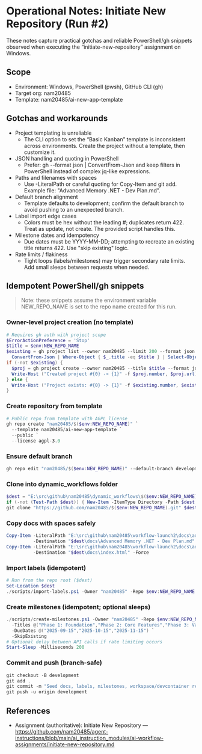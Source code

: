 # Operational Notes: Initiate New Repository (Run #2)

These notes capture practical gotchas and reliable PowerShell/gh snippets observed when executing the “initiate-new-repository” assignment on Windows.

## Scope

- Environment: Windows, PowerShell (pwsh), GitHub CLI (gh)
- Target org: nam20485
- Template: nam20485/ai-new-app-template

## Gotchas and workarounds

- Project templating is unreliable
  - The CLI option to set the “Basic Kanban” template is inconsistent across environments. Create the project without a template, then customize it.
- JSON handling and quoting in PowerShell
  - Prefer: gh --format json | ConvertFrom-Json and keep filters in PowerShell instead of complex jq-like expressions.
- Paths and filenames with spaces
  - Use -LiteralPath or careful quoting for Copy-Item and git add. Example file: "Advanced Memory .NET - Dev Plan.md".
- Default branch alignment
  - Template defaults to development; confirm the default branch to avoid pushing to an unexpected branch.
- Label import edge cases
  - Colors must be hex without the leading #; duplicates return 422. Treat as update, not create. The provided script handles this.
- Milestone dates and idempotency
  - Due dates must be YYYY-MM-DD; attempting to recreate an existing title returns 422. Use "skip existing" logic.
- Rate limits / flakiness
  - Tight loops (labels/milestones) may trigger secondary rate limits. Add small sleeps between requests when needed.

## Idempotent PowerShell/gh snippets

> Note: these snippets assume the environment variable NEW_REPO_NAME is set to the repo name created for this run.

### Owner-level project creation (no template)

```powershell
# Requires gh auth with project scope
$ErrorActionPreference = 'Stop'
$title = $env:NEW_REPO_NAME
$existing = gh project list --owner nam20485 --limit 200 --format json |
  ConvertFrom-Json | Where-Object { $_.title -eq $title } | Select-Object -First 1
if (-not $existing) {
  $proj = gh project create --owner nam20485 --title $title --format json | ConvertFrom-Json
  Write-Host ("Created project #{0} -> {1}" -f $proj.number, $proj.url) -ForegroundColor Green
} else {
  Write-Host ("Project exists: #{0} -> {1}" -f $existing.number, $existing.shortDescriptionURL) -ForegroundColor Yellow
}
```

### Create repository from template

```powershell
# Public repo from template with AGPL license
gh repo create "nam20485/$($env:NEW_REPO_NAME)" `
  --template nam20485/ai-new-app-template `
  --public `
  --license agpl-3.0
```

### Ensure default branch

```powershell
gh repo edit "nam20485/$($env:NEW_REPO_NAME)" --default-branch development
```

### Clone into dynamic_workflows folder

```powershell
$dest = "E:\src\github\nam20485\dynamic_workflows\$($env:NEW_REPO_NAME)"
if (-not (Test-Path $dest)) { New-Item -ItemType Directory -Path $dest | Out-Null }
git clone "https://github.com/nam20485/$($env:NEW_REPO_NAME).git" $dest
```

### Copy docs with spaces safely

```powershell
Copy-Item -LiteralPath "E:\src\github\nam20485\workflow-launch2\docs\advanced_memory\Advanced Memory .NET - Dev Plan.md" `
          -Destination "$dest\docs\Advanced Memory .NET - Dev Plan.md" -Force
Copy-Item -LiteralPath "E:\src\github\nam20485\workflow-launch2\docs\advanced_memory\index.html" `
          -Destination "$dest\docs\index.html" -Force
```

### Import labels (idempotent)

```powershell
# Run from the repo root ($dest)
Set-Location $dest
./scripts/import-labels.ps1 -Owner "nam20485" -Repo $env:NEW_REPO_NAME -LabelsPath ".labels.json"
```

### Create milestones (idempotent; optional sleeps)

```powershell
./scripts/create-milestones.ps1 -Owner "nam20485" -Repo $env:NEW_REPO_NAME `
  -Titles @("Phase 1: Foundation","Phase 2: Core Features","Phase 3: Validation") `
  -DueDates @("2025-09-15","2025-10-15","2025-11-15") `
  -SkipExisting
# Optional delay between API calls if rate limiting occurs
Start-Sleep -Milliseconds 200
```

### Commit and push (branch-safe)

```powershell
git checkout -B development
git add .
git commit -m "Seed docs, labels, milestones, workspace/devcontainer rename"
git push -u origin development
```

## References

- Assignment (authoritative): Initiate New Repository — https://github.com/nam20485/agent-instructions/blob/main/ai_instruction_modules/ai-workflow-assignments/initiate-new-repository.md

